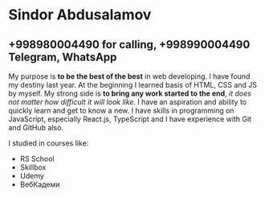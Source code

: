 Sindor Abdusalamov
==================

+998980004490 for calling, +998990004490 Telegram, WhatsApp
-----------------------------------------------------------

My purpose is **to be the best of the best** in web developing. I have found my destiny last year. At the beginning I learned basis of HTML, CSS and JS by myself. My strong side is **to bring any work started to the end**, _it does not matter how difficult it will look like_. I have an aspiration and ability to quickly learn and get to know a new. I have skills in programming on JavaScript, especially React.js, TypeScript and I have experience with Git and GitHub also.

I studied in courses like:
* RS School
* Skillbox
* Udemy
* ВебКадеми